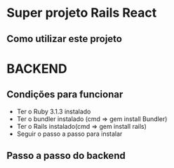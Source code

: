 <h1> Super projeto Rails React </h1>

<h2> Como utilizar este projeto </h2>

# BACKEND

## Condições para funcionar
<ul>
 <li> Ter o Ruby 3.1.3 instalado </li>
 <li> Ter o bundler instalado (cmd => gem install Bundler)
 <li> Ter o Rails instalado(cmd => gem install rails) </li>
 <li> Seguir o passo a passo para instalar </li>
</ul>

## Passo a passo do backend